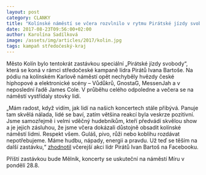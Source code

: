 ```yaml
---
layout: post
category: CLANKY
title: "Kolínské náměstí se včera rozvlnilo v rytmu Pirátské jízdy svobody"
date: 2017-08-23T09:56:00+02:00
author: Karolína Sadílková
image: /assets/img/articles/2017/kolin.jpg
tags: kampaň středočeský-kraj
---
```


Město Kolín bylo tentokrát zastávkou speciální „Pirátské jízdy svobody“, která se koná v rámci středočeské kampaně lídra Pirátů Ivana Bartoše. Na pódiu na kolínském Karlově náměstí opět nechyběly hvězdy české hiphopové a elektronické scény – Vůdůkrů, GnostaG, MessenJah a v neposlední řadě James Cole. V průběhu celého odpoledne a večera se na náměstí vystřídaly stovky lidí.
 
„Mám radost, když vidím, jak lidí na našich koncertech stále přibývá. Panuje tam skvělá nálada, lidé se baví, zatím většina reakcí byla veskrze pozitivní. Jsme samozřejmě i velmi vděčný hudebníkům, kteří předvádí skvělou show a je jejich zásluhou, že jsme včera dokázali důstojně obsadit kolínské náměstí lidmi. Respekt všem. Guláš, pivo, růži nebo koblihu rozdávat nepotřebujeme. Máme hudbu, nápady, energii a pravdu. Už teď se těším na další zastávku,“ [zhodnotil](https://www.facebook.com/groups/PirateFreeRide2017/permalink/260060857836491/.) včerejší akci lídr Pirátů Ivan Bartoš na Facebooku.

Příští zastávkou bude Mělník, koncerty se uskuteční na náměstí Míru v pondělí 28.8.
 
